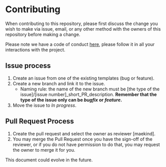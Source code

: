 # Contributing

When contributing to this repository, please first discuss the change you wish to make via issue,
email, or any other method with the owners of this repository before making a change.

Please note we have a code of conduct [here](https://github.com/maekind/kairo/blob/main/.github/CODE_OF_CONDUCT.md), please follow it in all your interactions with the project.

## Issue process

1. Create an issue from one of the existing templates (bug or feature).
2. Create a new branch and link it to the issue.
   - Naming rule: the name of the new branch must be [the type of the issue]/[issue number]_short_PR_description. **Remember that the type of the issue only can be *bugfix* or *feature*.**
3. Move the issue to *In progress*.

## Pull Request Process

1. Create the pull request and select the owner as reviewer [maekind].
2. You may merge the Pull Request once you have the sign-off of the reviewer, or if you
   do not have permission to do that, you may request the owner to merge it for you.

This document could evolve in the future.
